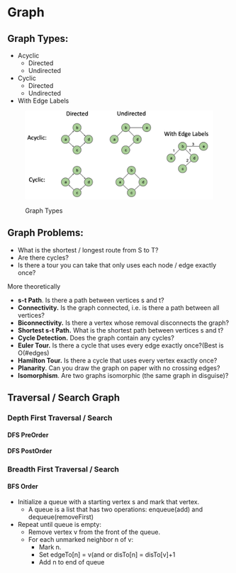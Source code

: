# Graph

## Graph Types:

* Acyclic
  * Directed
  * Undirected
* Cyclic
  * Directed
  * Undirected
* With Edge Labels

<figure><img src="../.gitbook/assets/image (4).png" alt=""><figcaption><p>Graph Types</p></figcaption></figure>

## Graph Problems:

* What is the shortest / longest route from S to T?
* Are there cycles?
* Is there a tour you can take that only uses each node / edge exactly once?

More theoretically

* **s-t Path**. Is there a path between vertices s and t?
* **Connectivity.** Is the graph connected, i.e. is there a path between all vertices?
* **Biconnectivity.** Is there a vertex whose removal disconnects the graph?
* **Shortest s-t Path.** What is the shortest path between vertices s and t?
* **Cycle Detection.** Does the graph contain any cycles?
* **Euler Tour.** Is there a cycle that uses every edge exactly once?(Best is O(#edges)
* **Hamilton Tour.** Is there a cycle that uses every vertex exactly once?
* **Planarity**. Can you draw the graph on paper with no crossing edges?
* **Isomorphism**. Are two graphs isomorphic (the same graph in disguise)?

## Traversal / Search Graph

### Depth First Traversal / Search&#x20;

#### DFS PreOrder

#### DFS PostOrder



### Breadth First Traversal / Search

#### BFS Order

* Initialize a queue with a starting vertex s and mark that vertex.
  * A queue is a list that has two operations: enqueue(add) and dequeue(removeFirst)
* Repeat until queue is empty:
  * Remove vertex v from the front of the queue.&#x20;
  * For each unmarked neighbor n of v:
    * Mark n.
    * Set edgeTo\[n] = v(and or disTo\[n] = disTo\[v]+1
    * Add n to end of queue





